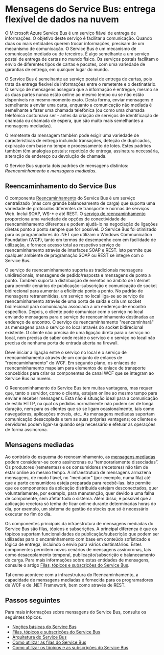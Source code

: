 <properties
    pageTitle="Descrição geral de mensagens do Service Bus | Microsoft Azure"
    description="Mensagens do Service Bus: entrega flexível de dados na nuvem"
    services="service-bus-messaging"
    documentationCenter=".net"
    authors="sethmanheim"
    manager="timlt"
    editor=""/>

<tags
    ms.service="service-bus-messaging"
    ms.workload="na"
    ms.tgt_pltfrm="na"
    ms.devlang="multiple"
    ms.topic="get-started-article"
    ms.date="09/27/2016"
    ms.author="sethm"/>



# Mensagens do Service Bus: entrega flexível de dados na nuvem

O Microsoft Azure Service Bus é um serviço fiável de entrega de informações. O objetivo deste serviço é facilitar a comunicação. Quando duas ou mais entidades querem trocar informações, precisam de um mecanismo de comunicação. O Service Bus é um mecanismo de comunicação mediado ou de terceiros. É algo semelhante a um serviço postal de entrega de cartas no mundo físico. Os serviços postais facilitam o envio de diferentes tipos de cartas e pacotes, com uma variedade de garantias de entrega, em qualquer lugar do mundo.

O Service Bus é semelhante ao serviço postal de entrega de cartas, pois trata da entrega flexível de informações entre o remetente e o destinatário. O serviço de mensagens assegura que a informação é entregue, mesmo se as duas partes nunca estão online ao mesmo tempo ou se não estão disponíveis no mesmo momento exato. Desta forma, enviar mensagens é semelhante a enviar uma carta, enquanto a comunicação não mediada é semelhante a fazer uma chamada telefónica (ou como uma chamada telefónica costumava ser - antes da criação de serviços de identificação de chamada ou chamada de espera, que são muito mais semelhantes a mensagens mediadas).

O remetente da mensagem também pode exigir uma variedade de características de entrega incluindo transações, deteção de duplicados, expiração com base no tempo e processamento de lotes. Estes padrões também têm analogias postais: repetição de entrega, assinatura necessária, alteração de endereço ou devolução de chamada.

O Service Bus suporta dois padrões de mensagens distintos: *Reencaminhamento* e *mensagens mediadas*.

## Reencaminhamento do Service Bus

O componente [Reencaminhamento](../service-bus-relay/service-bus-relay-overview.md) do Service Bus é um serviço centralizado (mas com grande balanceamento de carga) que suporta uma variedade de protocolos diferentes de transporte e normas de serviços Web. Inclui SOAP, WS-* e até REST. O [serviço de reencaminhamento](../service-bus-relay/service-bus-dotnet-how-to-use-relay.md) proporciona uma variedade de opções de conectividade de reencaminhamento diferentes e podem ajudá-lo na negociação de ligações diretas ponto a ponto sempre que for possível. O Service Bus foi otimizado para os programadores do .NET que utilizam o Windows Communication Foundation (WCF), tanto em termos de desempenho com em facilidade de utilização, e fornece acesso total ao respetivo serviço de reencaminhamento através de interfaces SOAP e REST. Isto permite que qualquer ambiente de programação SOAP ou REST se integre com o Service Bus.

O serviço de reencaminhamento suporta as tradicionais mensagens unidirecionais, mensagens de pedido/resposta e mensagens de ponto a ponto. Também suporta a distribuição de eventos no âmbito de Internet para permitir cenários de publicação-subscrição e comunicação de socket bidirecional para aumentar a eficiência ponto a ponto. No padrão de mensagens retransmitidas, um serviço no local liga-se ao serviço de reencaminhamento através de uma porta de saída e cria um socket bidirecional para comunicação associada a um endereço de encontro específico. Depois, o cliente pode comunicar com o serviço no local enviando mensagens para o serviço de reencaminhamento destinadas ao endereço de encontro. O serviço de reencaminhamento "reencaminhará" as mensagens para o serviço no local através do socket bidirecional existente. O cliente não precisa de uma ligação direta para o serviço no local, nem precisa de saber onde reside o serviço e o serviço no local não precisa de nenhuma porta de entrada aberta na firewall.

Deve iniciar a ligação entre o serviço no local e o serviço de reencaminhamento através de um conjunto de enlaces de "reencaminhamento" do WCF. Em segundo plano, os enlaces de reencaminhamento mapeiam para elementos de enlace de transporte concebidos para criar os componentes de canal WCF que se integram ao Service Bus na nuvem.

O Reencaminhamento do Service Bus tem muitas vantagens, mas requer que, tanto o servidor, como o cliente, estejam online ao mesmo tempo para enviar e receber mensagens. Esta não é situação ideal para a comunicação de estilo HTTP, na qual os pedidos normalmente não podem ser de longa duração, nem para os clientes que só se ligam ocasionalmente, tais como navegadores, aplicações móveis, etc.. As mensagens mediadas suportam comunicação desacoplada e tem as suas próprias vantagens; os clientes e servidores podem ligar-se quando seja necessário e efetuar as operações de forma assíncrona.

## Mensagens mediadas

Ao contrário do esquema do reencaminhamento, as [mensagens mediadas ](service-bus-queues-topics-subscriptions.md) podem considerar-se como assíncronas ou “temporariamente dissociadas”. Os produtores (remetentes) e os consumidores (recetores) não têm de estar online ao mesmo tempo. A infraestrutura de mensagens armazena mensagens, de modo fiável, no "mediador" (por exemplo, numa fila) até que a parte consumidora esteja preparada para recebê-las. Isto permite que os componentes da aplicação distribuída estejam desconectados, quer voluntariamente, por exemplo, para manutenção, quer devido a uma falha de componente, sem afetar todo o sistema. Além disso, é possível que a aplicação recetora só tenha de ficar online durante determinadas horas do dia, por exemplo, um sistema de gestão de stocks que só é necessário executar no fim do dia.

Os componentes principais da infraestrutura de mensagens mediadas do Service Bus são filas, tópicos e subscrições.  A principal diferença é que os tópicos suportam funcionalidades de publicação/subscrição que podem ser utilizadas para o encaminhamento com base em conteúdo sofisticado e lógica de entrega, incluindo o envio para vários destinatários. Estes componentes permitem novos cenários de mensagens assíncronas, tais como desacoplamento temporal, publicação/subscrição e balanceamento de carga. Para mais informações sobre estas entidades de mensagens, consulte o artigo [Filas, tópicos e subscrições do Service Bus](service-bus-queues-topics-subscriptions.md).

Tal como acontece com a infraestrutura do Reencaminhamento, a capacidade de mensagens mediadas é fornecida para os programadores de WCF e de .NET Framework, bem como através de REST.

## Passos seguintes

Para mais informações sobre mensagens do Service Bus, consulte os seguintes tópicos.

- [Noções básicas do Service Bus](../service-bus/service-bus-fundamentals-hybrid-solutions.md)
- [Filas, tópicos e subscrições do Service Bus](service-bus-queues-topics-subscriptions.md)
- [Arquitetura do Service Bus](../service-bus/service-bus-architecture.md)
- [Como utilizar as filas do Service Bus](service-bus-dotnet-get-started-with-queues.md)
- [Como utilizar os tópicos e as subscrições do Service Bus](service-bus-dotnet-how-to-use-topics-subscriptions.md)
 



<!--HONumber=Sep16_HO4-->


